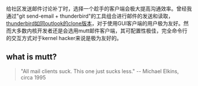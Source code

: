 给社区发送邮件讨论补丁时，选择一个趁手的客户端会极大提高沟通效率。曾经我通过"git send-email + thunderbird"的工具组合进行邮件的发送和读取，[thunderbird如同outlook的clone版本](https://www.kernel.org/doc/html/v4.10/process/email-clients.html)，对于使用GUI客户端的用户极为友好。然而大多数内核开发者还是会选用mutt邮件客户端，其可配置性极佳，完全命令行的交互方式对于kernel hacker来说是极为友好的。

## what is mutt?
> "All mail clients suck. This one just sucks less." -- Michael Elkins, circa 1995
